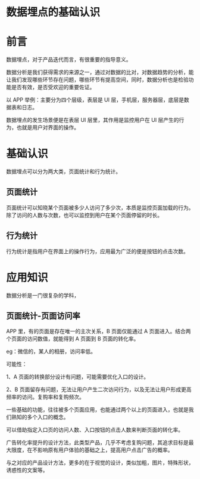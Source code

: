 # 数据埋点的基础认识

# 前言

数据埋点，对于产品迭代而言，有很重要的指导意义。

数据分析是我们获得需求的来源之一，通过对数据的比对，对数据趋势的分析，能让我们发现哪些环节存在问题，哪些环节有提高空间，同时，数据分析也是检验功能是否有效，是否受欢迎的重要佐证。

以 APP 举例：主要分为四个层级，表层是 UI 层，手机层，服务器层，底层是数据表和日志。

数据埋点的发生场景便是在表层 UI 层里，其作用是监控用户在 UI 层产生的行为，也就是用户对界面的操作。


# 基础认识

数据埋点可以分为两大类，页面统计和行为统计。

## 页面统计

页面统计可以知晓某个页面被多少人访问了多少次，本质是监控页面加载的行为。除了访问的人数与次数，也可以监控到用户在某个页面停留的时长。

## 行为统计

行为统计是指用户在界面上的操作行为，应用最为广泛的便是按钮的点击次数。

# 应用知识

数据分析是一门很复杂的学科，

## 页面统计-页面访问率

APP 里，有的页面是存在唯一的主次关系，B 页面仅能通过 A 页面进入。结合两个页面的访问数值，就能得到 A 页面到 B 页面的转化率。

eg：微信的，某人的相册，访问率低。

可能性：

1、A 页面的转换部分设计有问题，可能需要优化入口的设计。

2、B 页面留存有问题，无法让用户产生二次访问行为，以及无法让用户形成更高频率的访问。复购率和复购频次。

一些基础的功能，往往被多个页面应用，也能通过两个以上的页面进入，也就是我们熟知的多个入口的概念。

可以借助指定入口页的访问人数、入口按钮的点击人数来判断页面的转化率。

广告转化率提升的设计方法，此类型产品，几乎不考虑复购问题，其追求目标是最大限度，在不影响原有用户体验的基础之上，提高用户点击广告的概率。

与之对应的产品设计方法，更多的在于视觉的设计，类似加粗，图片，特殊形状，诱惑性的文案等。
